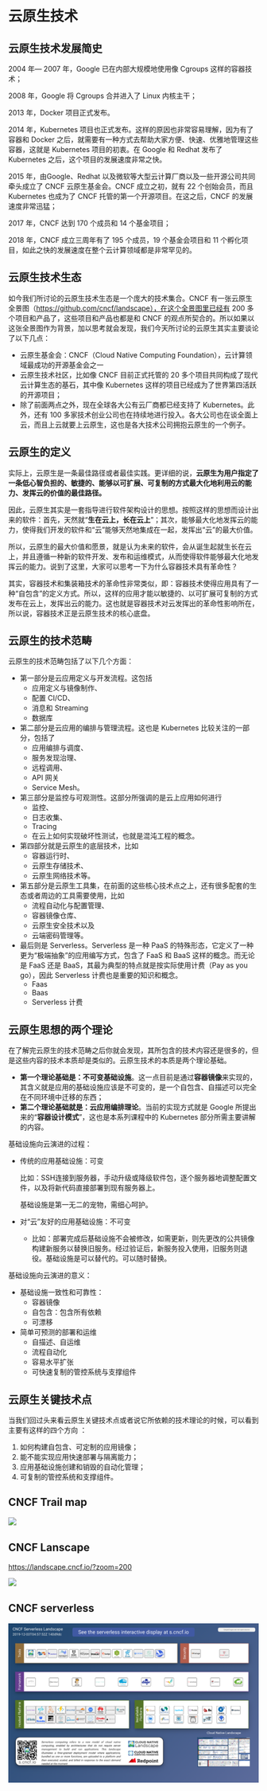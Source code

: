 # 云原生技术

## 云原生技术发展简史

2004 年— 2007 年，Google 已在内部大规模地使用像 Cgroups 这样的容器技术；

2008 年，Google 将 Cgroups 合并进入了 Linux 内核主干；

2013 年，Docker 项目正式发布。

2014 年，Kubernetes 项目也正式发布。这样的原因也非常容易理解，因为有了容器和 Docker 之后，就需要有一种方式去帮助大家方便、快速、优雅地管理这些容器，这就是 Kubernetes 项目的初衷。在 Google 和 Redhat 发布了 Kubernetes 之后，这个项目的发展速度非常之快。

2015 年，由Google、Redhat 以及微软等大型云计算厂商以及一些开源公司共同牵头成立了 CNCF 云原生基金会。CNCF 成立之初，就有 22 个创始会员，而且 Kubernetes 也成为了 CNCF 托管的第一个开源项目。在这之后，CNCF 的发展速度非常迅猛；

2017 年，CNCF 达到 170 个成员和 14 个基金项目；

2018 年，CNCF 成立三周年有了 195 个成员，19 个基金会项目和 11 个孵化项目，如此之快的发展速度在整个云计算领域都是非常罕见的。

## 云原生技术生态

如今我们所讨论的云原生技术生态是一个庞大的技术集合。CNCF 有一张云原生全景图（https://github.com/cncf/landscape），在这个全景图里已经有 200 多个项目和产品了，这些项目和产品也都是和 CNCF 的观点所契合的。所以如果以这张全景图作为背景，加以思考就会发现，我们今天所讨论的云原生其实主要谈论了以下几点：

* 云原生基金会：CNCF（Cloud Native Computing Foundation），云计算领域最成功的开源基金会之一
* 云原生技术社区，比如像 CNCF 目前正式托管的 20 多个项目共同构成了现代云计算生态的基石，其中像 Kubernetes 这样的项目已经成为了世界第四活跃的开源项目；
* 除了前面两点之外，现在全球各大公有云厂商都已经支持了 Kubernetes。此外，还有 100 多家技术创业公司也在持续地进行投入。各大公司也在谈全面上云，而且上云就要上云原生，这也是各大技术公司拥抱云原生的一个例子。

## 云原生的定义

 实际上，云原生是一条最佳路径或者最佳实践。更详细的说，**云原生为用户指定了一条低心智负担的、敏捷的、能够以可扩展、可复制的方式最大化地利用云的能力、发挥云的价值的最佳路径。**

 因此，云原生其实是一套指导进行软件架构设计的思想。按照这样的思想而设计出来的软件：首先，天然就“**生在云上，长在云上**”；其次，能够最大化地发挥云的能力，使得我们开发的软件和“云”能够天然地集成在一起，发挥出“云”的最大价值。

 所以，云原生的最大价值和愿景，就是认为未来的软件，会从诞生起就生长在云上，并且遵循一种新的软件开发、发布和运维模式，从而使得软件能够最大化地发挥云的能力。说到了这里，大家可以思考一下为什么容器技术具有革命性？

 其实，容器技术和集装箱技术的革命性非常类似，即：容器技术使得应用具有了一种“自包含”的定义方式。所以，这样的应用才能以敏捷的、以可扩展可复制的方式发布在云上，发挥出云的能力。这也就是容器技术对云发挥出的革命性影响所在，所以说，容器技术正是云原生技术的核心底盘。

## 云原生的技术范畴

云原生的技术范畴包括了以下几个方面：

- 第一部分是云应用定义与开发流程。这包括
  - 应用定义与镜像制作、
  - 配置 CI/CD、
  - 消息和 Streaming
  - 数据库
- 第二部分是云应用的编排与管理流程。这也是 Kubernetes 比较关注的一部分，包括了
  - 应用编排与调度、
  - 服务发现治理、
  - 远程调用、
  - API 网关
  - Service Mesh。
- 第三部分是监控与可观测性。这部分所强调的是云上应用如何进行
  - 监控、
  - 日志收集、
  - Tracing
  - 在云上如何实现破坏性测试，也就是混沌工程的概念。
- 第四部分就是云原生的底层技术，比如
  - 容器运行时、
  - 云原生存储技术、
  - 云原生网络技术等。
- 第五部分是云原生工具集，在前面的这些核心技术点之上，还有很多配套的生态或者周边的工具需要使用，比如
  - 流程自动化与配置管理、
  - 容器镜像仓库、
  - 云原生安全技术以及
  - 云端密码管理等。
- 最后则是 Serverless。Serverless 是一种 PaaS 的特殊形态，它定义了一种更为“极端抽象”的应用编写方式，包含了 FaaS 和 BaaS 这样的概念。而无论是 FaaS 还是 BaaS，其最为典型的特点就是按实际使用计费（Pay as you  go），因此 Serverless 计费也是重要的知识和概念。
  - Faas
  - Baas
  - Serverless 计费

## 云原生思想的两个理论

 在了解完云原生的技术范畴之后你就会发现，其所包含的技术内容还是很多的，但是这些内容的技术本质却是类似的。云原生技术的本质是两个理论基础。

- **第一个理论基础是：不可变基础设施**。这一点目前是通过**容器镜像**来实现的，其含义就是应用的基础设施应该是不可变的，是一个自包含、自描述可以完全在不同环境中迁移的东西；
- **第二个理论基础就是：云应用编排理论**。当前的实现方式就是 Google 所提出来的“**容器设计模式**”，这也是本系列课程中的 Kubernetes 部分所需主要讲解的内容。

基础设施向云演进的过程：

* 传统的应用基础设施：可变

  比如：SSH连接到服务器，手动升级或降级软件包，逐个服务器地调整配置文件，以及将新代码直接部署到现有服务器上。

  基础设施是第一无二的宠物，需细心呵护。
* 对“云”友好的应用基础设施：不可变

  * 比如：部署完成后基础设施不会被修改，如需更新，则先更改的公共镜像构建新服务以替换旧服务。经过验证后，新服务投入使用，旧服务则退役。基础设施是可以替代的。可以随时替换。

基础设施向云演进的意义：

* 基础设施一致性和可靠性：
  * 容器镜像
  * 自包含：包含所有依赖
  * 可漂移
* 简单可预测的部署和运维
  * 自描述、自运维
  * 流程自动化
  * 容易水平扩张
  * 可快速复制的管控系统与支撑组件

## 云原生关键技术点

 当我们回过头来看云原生关键技术点或者说它所依赖的技术理论的时候，可以看到主要有这样的四个方向 ：

1. 如何构建自包含、可定制的应用镜像；
2. 能不能实现应用快速部署与隔离能力；
3. 应用基础设施创建和销毁的自动化管理；
4. 可复制的管控系统和支撑组件。

## CNCF Trail map

![](assets/CNCF_Trailmap.png)

## CNCF  Lanscape
https://landscape.cncf.io/?zoom=200

![](assets/CNCF_landscape.png)

## CNCF serverless

![](assets/CNCF_serverless.png)
